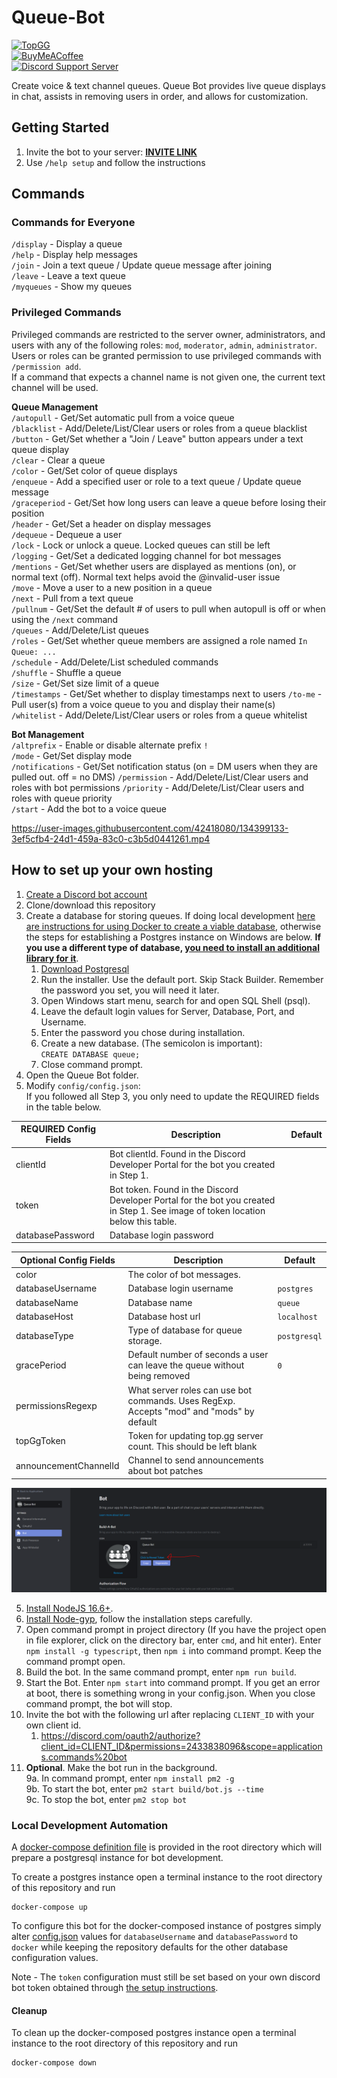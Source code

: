   
# Queue-Bot  
  
[![TopGG](https://top.gg/api/widget/status/679018301543677959.svg?noavatar=true)](https://top.gg/bot/679018301543677959)  
[![BuyMeACoffee](https://img.shields.io/badge/BuyMeACoffee-Donate-ff9004.svg?logo=CoffeeScript&style=flat-square)](https://www.buymeacoffee.com/Arroww)  
[![Discord Support Server](https://img.shields.io/discord/678645128755150863?label=Discord&style=flat-square)](https://discord.gg/RbmfnP3)  

Create voice & text channel queues. Queue Bot provides live queue displays in chat, assists in removing users in order, and allows for customization.  

## Getting Started  
1. Invite the bot to your server: **[INVITE LINK](https://discord.com/oauth2/authorize?client_id=679018301543677959&permissions=2232511568&scope=bot%20applications.commands)**  
2. Use `/help setup` and follow the instructions  
  
## Commands  
  
### Commands for Everyone
`/display` - Display a queue  
`/help` - Display help messages  
`/join` - Join a text queue / Update queue message after joining  
`/leave` - Leave a text queue  
`/myqueues` - Show my queues  
  
### Privileged Commands  
Privileged commands are restricted to the server owner, administrators, and users with any of the following roles: `mod`, `moderator`, `admin`, `administrator`. Users or roles can be granted permission to use privileged commands with `/permission add`.  
If a command that expects a channel name is not given one, the current text channel will be used.  
  
**Queue Management**  
`/autopull` - Get/Set automatic pull from a voice queue  
`/blacklist` - Add/Delete/List/Clear users or roles from a queue blacklist  
`/button` - Get/Set whether a \"Join / Leave\" button appears under a text queue display  
`/clear` - Clear a queue  
`/color` - Get/Set color of queue displays  
`/enqueue` - Add a specified user or role to a text queue / Update queue message  
`/graceperiod` - Get/Set how long users can leave a queue before losing their position  
`/header` - Get/Set a header on display messages  
`/dequeue` - Dequeue a user  
`/lock` - Lock or unlock a queue. Locked queues can still be left  
`/logging` - Get/Set a dedicated logging channel for bot messages  
`/mentions` - Get/Set whether users are displayed as mentions (on), or normal text (off). Normal text helps avoid the @invalid-user issue  
`/move` - Move a user to a new position in a queue  
`/next` - Pull from a text queue  
`/pullnum` - Get/Set the default # of users to pull when autopull is off or when using the `/next` command  
`/queues` - Add/Delete/List queues  
`/roles` - Get/Set whether queue members are assigned a role named `In Queue: ...`  
`/schedule` - Add/Delete/List scheduled commands  
`/shuffle` - Shuffle a queue  
`/size` - Get/Set size limit of a queue  
`/timestamps` - Get/Set whether to display timestamps next to users
`/to-me` - Pull user(s) from a voice queue to you and display their name(s)  
`/whitelist` - Add/Delete/List/Clear users or roles from a queue whitelist  

**Bot Management**  
`/altprefix` - Enable or disable alternate prefix `!`  
`/mode` - Get/Set display mode  
`/notifications` - Get/Set notification status (on = DM users when they are pulled out. off = no DMS)
`/permission` - Add/Delete/List/Clear users and roles with bot permissions
`/priority` - Add/Delete/List/Clear users and roles with queue priority  
`/start` - Add the bot to a voice queue  

https://user-images.githubusercontent.com/42418080/134399133-3ef5cfb4-24d1-459a-83c0-c3b5d0441261.mp4  
  
## How to set up your own hosting  
1. [Create a Discord bot account](https://discordpy.readthedocs.io/en/latest/discord.html)
2. Clone/download this repository  
3. Create a database for storing queues. If doing local development [here are instructions for using Docker to create a viable database](#local-development-automation), otherwise the steps for establishing a Postgres instance on Windows are below. **If you use a different type of database, [you need to install an additional library for it](https://knexjs.org/#Installation-node)**.  
    1. [Download Postgresql](https://www.enterprisedb.com/downloads/postgres-postgresql-downloads)  
    2. Run the installer. Use the default port. Skip Stack Builder. Remember the password you set, you will need it later.  
    3. Open Windows start menu, search for and open SQL Shell (psql).  
    4. Leave the default login values for Server, Database, Port, and Username.  
    5. Enter the password you chose during installation.  
    6. Create a new database. (The semicolon is important):  
        `CREATE DATABASE queue;`  
    7. Close command prompt.
4. Open the Queue Bot folder.  
5. Modify `config/config.json`:  
    If you followed all Step 3, you only need to update the REQUIRED fields in the table below.

| REQUIRED Config Fields | Description                                                                                                                       | Default |
|------------------------|-----------------------------------------------------------------------------------------------------------------------------------|---------|
| clientId               | Bot clientId. Found in the Discord Developer Portal for the bot you created in Step 1.                                            |         |
| token                  | Bot token. Found in the Discord Developer Portal for the bot you created in Step 1. See image of token location below this table. |         |
| databasePassword       | Database login password                                                                                                           |         |
  
| Optional Config Fields | Description                                                                              | Default      |
|------------------------|------------------------------------------------------------------------------------------|--------------|
| color                  | The color of bot messages.                                                               |              |
| databaseUsername		     | Database login username                                                                  | `postgres`   |
| databaseName           | Database name                                                                            | `queue`      |
| databaseHost           | Database host url                                                                        | `localhost`  |
| databaseType           | Type of database for queue storage.                                                      | `postgresql` |
| gracePeriod            | Default number of seconds a user can leave the queue without being removed               | `0`          |
| permissionsRegexp      | What server roles can use bot commands. Uses RegExp. Accepts "mod" and "mods" by default |              |
| topGgToken             | Token for updating top.gg server count. This should be left blank                        |              |
| announcementChannelId  | Channel to send announcements about bot patches                                          |              |
  
![Token Location](docs/token_location.PNG)  
  
5. [Install NodeJS 16.6+](https://discordjs.guide/preparations/#installing-node-js).  
6. [Install Node-gyp](https://github.com/nodejs/node-gyp#installation), follow the installation steps carefully.
7. Open command prompt in project directory (If you have the project open in file explorer, click on the directory bar, enter `cmd`, and hit enter).
Enter `npm install -g typescript`, then `npm i` into command prompt. Keep the command prompt open.
8. Build the bot. In the same command prompt, enter `npm run build`.  
9. Start the Bot. Enter `npm start` into command prompt. If you get an error at boot, there is something wrong in your config.json. When you close command prompt, the bot will stop.  
10. Invite the bot with the following url after replacing `CLIENT_ID` with your own client id.  
    1. https://discord.com/oauth2/authorize?client_id=CLIENT_ID&permissions=2433838096&scope=applications.commands%20bot
11. **Optional**. Make the bot run in the background.  
     9a. In command prompt, enter `npm install pm2 -g`  
     9b. To start the bot, enter `pm2 start build/bot.js --time`  
     9c. To stop the bot, enter `pm2 stop bot`  
  
### Local Development Automation
A [docker-compose definition file](docker-compose.yml) is provided in the root directory which will prepare a postgresql instance for bot development.  
  
To create a postgres instance open a terminal instance to the root directory of this repository and run  
```  
docker-compose up  
```
To configure this bot for the docker-composed instance of postgres simply alter [config.json](config/config.json) values for `databaseUsername` and `databasePassword` to `docker` while keeping the repository defaults for the other database configuration values.  
  
Note - The `token` configuration must still be set based on your own discord bot token obtained through [the setup instructions](#how-to-set-up-your-own-hosting).  
  
#### Cleanup
To clean up the docker-composed postgres instance open a terminal instance to the root directory of this repository and run  
```  
docker-compose down  
```  
